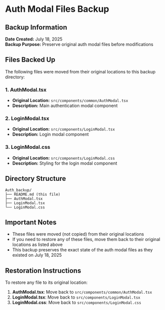 # Auth Modal Files Backup

## Backup Information

**Date Created:** July 18, 2025  
**Backup Purpose:** Preserve original auth modal files before modifications

## Files Backed Up

The following files were moved from their original locations to this backup directory:

### 1. AuthModal.tsx
- **Original Location:** `src/components/common/AuthModal.tsx`
- **Description:** Main authentication modal component

### 2. LoginModal.tsx
- **Original Location:** `src/components/LoginModal.tsx`
- **Description:** Login modal component

### 3. LoginModal.css
- **Original Location:** `src/components/LoginModal.css`
- **Description:** Styling for the login modal component

## Directory Structure

```
Auth_backup/
├── README.md (this file)
├── AuthModal.tsx
├── LoginModal.tsx
└── LoginModal.css
```

## Important Notes

- These files were moved (not copied) from their original locations
- If you need to restore any of these files, move them back to their original locations as listed above
- This backup preserves the exact state of the auth modal files as they existed on July 18, 2025

## Restoration Instructions

To restore any file to its original location:

1. **AuthModal.tsx**: Move back to `src/components/common/AuthModal.tsx`
2. **LoginModal.tsx**: Move back to `src/components/LoginModal.tsx`
3. **LoginModal.css**: Move back to `src/components/LoginModal.css`
